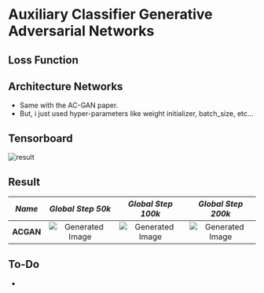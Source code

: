 # Auxiliary Classifier Generative Adversarial Networks

## Loss Function


## Architecture Networks

* Same with the AC-GAN paper.
* But, i just used hyper-parameters like weight initializer, batch_size, etc...

## Tensorboard

![result](https://github.com/kozistr/Awesome-GANs/blob/master/ACGAN/acgan_tb.png)

## Result

*Name* | *Global Step 50k* | *Global Step 100k* | *Global Step 200k*
:---: | :---: | :---: | :---:
**ACGAN**     | ![Generated Image](https://github.com/kozistr/Awesome-GANs/blob/master/ACGAN/gen_img/train_00050000.png) | ![Generated Image](https://github.com/kozistr/Awesome-GANs/blob/master/ACGAN/gen_img/train_00100000.png) | ![Generated Image](https://github.com/kozistr/Awesome-GANs/blob/master/ACGAN/gen_img/train_00200000.png)

## To-Do
* 